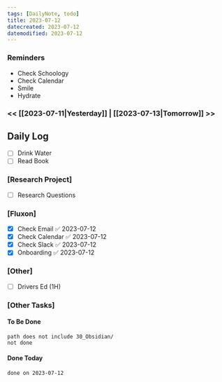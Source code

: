 ```yaml
---
tags: [DailyNote, todo]
title: 2023-07-12
datecreated: 2023-07-12
datemodified: 2023-07-12
---
```


### Reminders
- Check Schoology
- Check Calendar
- Smile
- Hydrate

### << [[2023-07-11|Yesterday]] | [[2023-07-13|Tomorrow]] >>

## Daily Log

- [ ] Drink Water
- [ ] Read Book

### [Research Project]

 - [ ] Research Questions

### [Fluxon]

- [x] Check Email ✅ 2023-07-12
- [x] Check Calendar ✅ 2023-07-12
- [x] Check Slack ✅ 2023-07-12
- [x] Onboarding ✅ 2023-07-12

### [Other]

- [ ] Drivers Ed (1H)

### [Other Tasks]

#### To Be Done

```tasks
path does not include 30_Obsidian/
not done
```

#### Done Today

```tasks
done on 2023-07-12
```